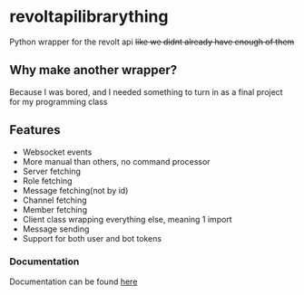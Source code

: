 # revoltapilibrarything
Python wrapper for the revolt api ~~like we didnt already have enough of them~~
## Why make another wrapper?
Because I was bored, and I needed something to turn in as a final project for my programming class
## Features
- Websocket events
- More manual than others, no command processor
- Server fetching
- Role fetching
- Message fetching(not by id)
- Channel fetching
- Member fetching
- Client class wrapping everything else, meaning 1 import
- Message sending
- Support for both user and bot tokens
### Documentation
Documentation can be found [here](https://github.com/ERROR-404-NULL-NOT-FOUND/revoltapilibrarything/wiki)
